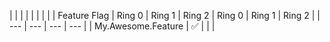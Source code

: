 |  |  |  |  |  |  |  |
| Feature Flag | Ring 0 | Ring 1 | Ring 2 | Ring 0 | Ring 1 | Ring 2 |
| --- | --- | --- | --- |
| My.Awesome.Feature | :white_check_mark: |   |   | 

